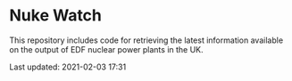 # Nuke Watch

This repository includes code for retrieving the latest information available on the output of EDF nuclear power plants in the UK.

Last updated: 2021-02-03 17:31